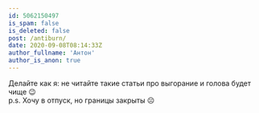 ```yaml
---
id: 5062150497
is_spam: false
is_deleted: false
post: /antiburn/
date: 2020-09-08T08:14:33Z
author_fullname: 'Антон'
author_is_anon: true
---
```


<p>Делайте как я: не читайте такие статьи про выгорание и голова будет чище 😉<br>p.s. Хочу в отпуск, но границы закрыты ☹️</p>
